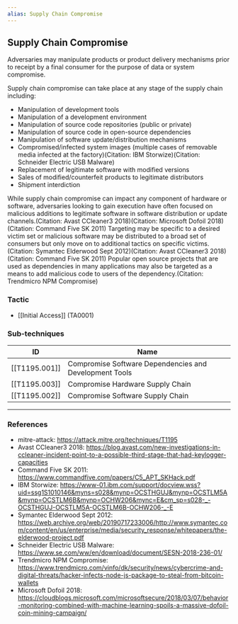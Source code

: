 ```yaml
---
alias: Supply Chain Compromise
---
```


## Supply Chain Compromise

Adversaries may manipulate products or product delivery mechanisms prior to receipt by a final consumer for the purpose of data or system compromise.

Supply chain compromise can take place at any stage of the supply chain including:

* Manipulation of development tools
* Manipulation of a development environment
* Manipulation of source code repositories (public or private)
* Manipulation of source code in open-source dependencies
* Manipulation of software update/distribution mechanisms
* Compromised/infected system images (multiple cases of removable media infected at the factory)(Citation: IBM Storwize)(Citation: Schneider Electric USB Malware) 
* Replacement of legitimate software with modified versions
* Sales of modified/counterfeit products to legitimate distributors
* Shipment interdiction

While supply chain compromise can impact any component of hardware or software, adversaries looking to gain execution have often focused on malicious additions to legitimate software in software distribution or update channels.(Citation: Avast CCleaner3 2018)(Citation: Microsoft Dofoil 2018)(Citation: Command Five SK 2011) Targeting may be specific to a desired victim set or malicious software may be distributed to a broad set of consumers but only move on to additional tactics on specific victims.(Citation: Symantec Elderwood Sept 2012)(Citation: Avast CCleaner3 2018)(Citation: Command Five SK 2011) Popular open source projects that are used as dependencies in many applications may also be targeted as a means to add malicious code to users of the dependency.(Citation: Trendmicro NPM Compromise)


### Tactic

- [[Initial Access]] (TA0001)

### Sub-techniques

| ID | Name |
| --- | --- |
| [[T1195.001]] | Compromise Software Dependencies and Development Tools |
| [[T1195.003]] | Compromise Hardware Supply Chain |
| [[T1195.002]] | Compromise Software Supply Chain |


---
### References

- mitre-attack: https://attack.mitre.org/techniques/T1195
- Avast CCleaner3 2018: https://blog.avast.com/new-investigations-in-ccleaner-incident-point-to-a-possible-third-stage-that-had-keylogger-capacities
- Command Five SK 2011: https://www.commandfive.com/papers/C5_APT_SKHack.pdf
- IBM Storwize: https://www-01.ibm.com/support/docview.wss?uid=ssg1S1010146&myns=s028&mynp=OCSTHGUJ&mynp=OCSTLM5A&mynp=OCSTLM6B&mynp=OCHW206&mync=E&cm_sp=s028-_-OCSTHGUJ-OCSTLM5A-OCSTLM6B-OCHW206-_-E
- Symantec Elderwood Sept 2012: https://web.archive.org/web/20190717233006/http://www.symantec.com/content/en/us/enterprise/media/security_response/whitepapers/the-elderwood-project.pdf
- Schneider Electric USB Malware: https://www.se.com/ww/en/download/document/SESN-2018-236-01/
- Trendmicro NPM Compromise: https://www.trendmicro.com/vinfo/dk/security/news/cybercrime-and-digital-threats/hacker-infects-node-js-package-to-steal-from-bitcoin-wallets
- Microsoft Dofoil 2018: https://cloudblogs.microsoft.com/microsoftsecure/2018/03/07/behavior-monitoring-combined-with-machine-learning-spoils-a-massive-dofoil-coin-mining-campaign/
